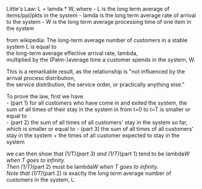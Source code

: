 Little's Law: L = lamda * W, where
	- L is the long term average of items/ppl/pkts in the system
	- lamda is the long term average rate of arrival to the system
	- W is the long term average processing time of one item in the system

from wikipedia: The long-term average number of customers in a stable system L is equal to  
the long-term average effective arrival rate, lambda,  
multiplied by the (Palm-)average time a customer spends in the system, W.

This is a remarkable result, as the relationship is "not influenced by the arrival process distribution,  
the service distribution, the service order, or practically anything else."

To prove the law, first we have   
	- (part 1) for all customers who have come in and exited the system, the sum of all times of their stay in the system in from t=0 to t=T is smaller or equal to  
	- (part 2) the sum of all times of all customers' stay in the system so far, which is smaller or equal to
	- (part 3) the sum of all times of all customers' stay in the system + the times of all customer expected to stay in the system 
	
we can then show that (1/T)*(part 3) and (1/T)*(part 1) tend to be lambda*W when T goes to infinity.  
Then (1/T)*(part 2) must be lambda*W when T goes to infinity.   
Note that (1/T)*(part 2) is exactly the long term average number of customers in the system, L. 
